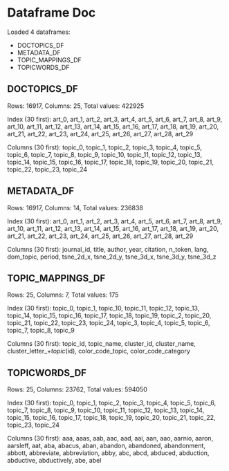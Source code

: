 Dataframe Doc
======

Loaded 4 dataframes:

* DOCTOPICS_DF  
* METADATA_DF  
* TOPIC_MAPPINGS_DF  
* TOPICWORDS_DF  

DOCTOPICS_DF
---

Rows: 16917, Columns: 25, Total values: 422925

Index (30 first): art_0, art_1, art_2, art_3, art_4, art_5, art_6, art_7, art_8, art_9, art_10, art_11, art_12, art_13, art_14, art_15, art_16, art_17, art_18, art_19, art_20, art_21, art_22, art_23, art_24, art_25, art_26, art_27, art_28, art_29

Columns (30 first): topic_0, topic_1, topic_2, topic_3, topic_4, topic_5, topic_6, topic_7, topic_8, topic_9, topic_10, topic_11, topic_12, topic_13, topic_14, topic_15, topic_16, topic_17, topic_18, topic_19, topic_20, topic_21, topic_22, topic_23, topic_24



METADATA_DF
---

Rows: 16917, Columns: 14, Total values: 236838

Index (30 first): art_0, art_1, art_2, art_3, art_4, art_5, art_6, art_7, art_8, art_9, art_10, art_11, art_12, art_13, art_14, art_15, art_16, art_17, art_18, art_19, art_20, art_21, art_22, art_23, art_24, art_25, art_26, art_27, art_28, art_29

Columns (30 first): journal_id, title, author, year, citation, n_token, lang, dom_topic, period, tsne_2d_x, tsne_2d_y, tsne_3d_x, tsne_3d_y, tsne_3d_z



TOPIC_MAPPINGS_DF
---

Rows: 25, Columns: 7, Total values: 175

Index (30 first): topic_0, topic_1, topic_10, topic_11, topic_12, topic_13, topic_14, topic_15, topic_16, topic_17, topic_18, topic_19, topic_2, topic_20, topic_21, topic_22, topic_23, topic_24, topic_3, topic_4, topic_5, topic_6, topic_7, topic_8, topic_9

Columns (30 first): topic_id, topic_name, cluster_id, cluster_name, cluster_letter_+_topic_(id), color_code_topic, color_code_category



TOPICWORDS_DF
---

Rows: 25, Columns: 23762, Total values: 594050

Index (30 first): topic_0, topic_1, topic_2, topic_3, topic_4, topic_5, topic_6, topic_7, topic_8, topic_9, topic_10, topic_11, topic_12, topic_13, topic_14, topic_15, topic_16, topic_17, topic_18, topic_19, topic_20, topic_21, topic_22, topic_23, topic_24

Columns (30 first): aaa, aaas, aab, aac, aad, aai, aan, aao, aarnio, aaron, aarsleff, aat, aba, abacus, aban, abandon, abandoned, abandonment, abbott, abbreviate, abbreviation, abby, abc, abcd, abduced, abduction, abductive, abductively, abe, abel


